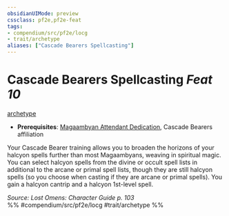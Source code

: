 ```yaml
---
obsidianUIMode: preview
cssclass: pf2e,pf2e-feat
tags:
- compendium/src/pf2e/locg
- trait/archetype
aliases: ["Cascade Bearers Spellcasting"]
---
```

# Cascade Bearers Spellcasting  *Feat 10*  
[archetype](archetype.md "Archetype Feat Trait")  

- **Prerequisites**: [Magaambyan Attendant Dedication](magaambyan-attendant-dedication-locg.md), Cascade Bearers affiliation

Your Cascade Bearer training allows you to broaden the horizons of your halcyon spells further than most Magaambyans, weaving in spiritual magic. You can select halcyon spells from the divine or occult spell lists in additional to the arcane or primal spell lists, though they are still halcyon spells (so you choose when casting if they are arcane or primal spells). You gain a halcyon cantrip and a halcyon 1st-level spell.

*Source: Lost Omens: Character Guide p. 103*  
%% #compendium/src/pf2e/locg #trait/archetype %%